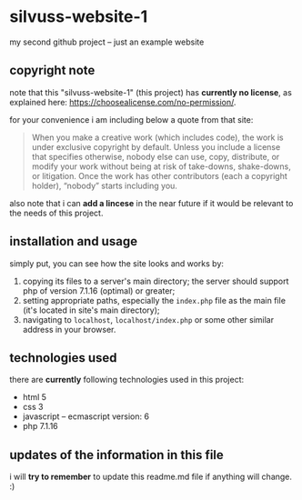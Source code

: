 # silvuss-website-1
my second github project – just an example website

## copyright note
note that this "silvuss-website-1" (this project) has **currently no license**, as explained here: https://choosealicense.com/no-permission/.

for your convenience i am including below a quote from that site:
> When you make a creative work (which includes code), the work is under exclusive copyright by default. Unless you include a license that specifies otherwise, nobody else can use, copy, distribute, or modify your work without being at risk of take-downs, shake-downs, or litigation. Once the work has other contributors (each a copyright holder), “nobody” starts including you.

also note that i can **add a lincese** in the near future if it would be relevant to the needs of this project.

## installation and usage
simply put, you can see how the site looks and works by:
1. copying its files to a server's main directory; the server should support php of version 7.1.16 (optimal) or greater;
2. setting appropriate paths, especially the `index.php` file as the main file (it's located in site's main directory);
3. navigating to `localhost`, `localhost/index.php` or some other similar address in your browser.

## technologies used
there are **currently** following technologies used in this project:
* html 5
* css 3
* javascript – ecmascript version: 6
* php 7.1.16

## updates of the information in this file
i will **try to remember** to update this readme.md file if anything will change. :)

